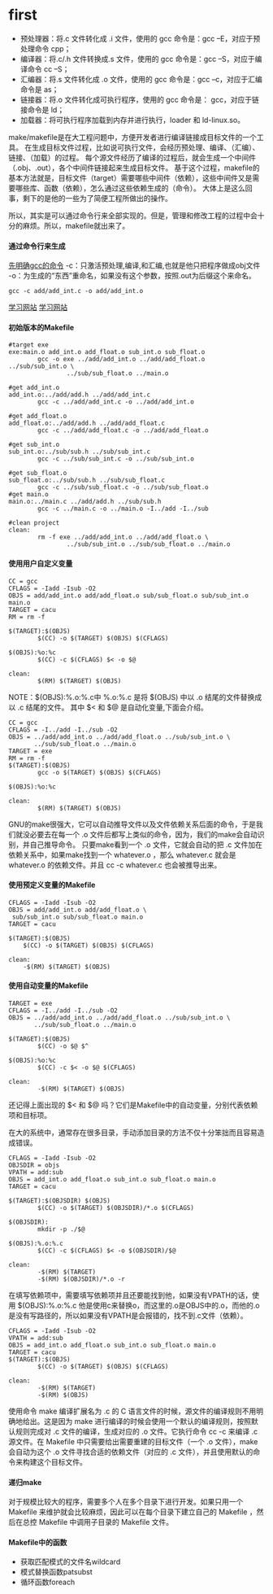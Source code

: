 # first
- 预处理器：将.c 文件转化成 .i 文件，使用的 gcc 命令是：gcc –E，对应于预处理命令 cpp；
- 编译器：将.c/.h 文件转换成.s 文件，使用的 gcc 命令是：gcc –S，对应于编译命令 cc –S；
- 汇编器：将.s 文件转化成 .o 文件，使用的 gcc 命令是：gcc –c，对应于汇编命令是 as；
- 链接器：将.o 文件转化成可执行程序，使用的 gcc 命令是： gcc，对应于链接命令是 ld；
- 加载器：将可执行程序加载到内存并进行执行，loader 和 ld-linux.so。

make/makefile是在大工程问题中，方便开发者进行编译链接成目标文件的一个工具。
在生成目标文件过程，比如说可执行文件，会经历预处理、编译、（汇编）、链接、（加载）的过程。
每个源文件经历了编译的过程后，就会生成一个中间件（.obj、.out），各个中间件链接起来生成目标文件。
基于这个过程，makefile的基本方法就是，目标文件（target）需要哪些中间件（依赖），这些中间件又是需要哪些库、函数（依赖），怎么通过这些依赖生成的（命令）。
大体上是这么回事，剩下的是他的一些为了简便工程所做出的操作。

所以，其实是可以通过命令行来全部实现的。但是，管理和修改工程的过程中会十分的麻烦。所以，makefile就出来了。

#### 通过命令行来生成
[先明确gcc的命令](https://www.runoob.com/w3cnote/gcc-parameter-detail.html)
-c：只激活预处理,编译,和汇编,也就是他只把程序做成obj文件
-o：为生成的“东西”重命名，如果没有这个参数，按照.out为后缀这个来命名。

```
gcc -c add/add_int.c -o add/add_int.o
```
[学习网站](https://my.oschina.net/u/2990965/blog/777627)
[学习网站](https://seisman.github.io/how-to-write-makefile/introduction.html#id4)
#### 初始版本的Makefile
```
#target exe
exe:main.o add_int.o add_float.o sub_int.o sub_float.o
        gcc -o exe ../add/add_int.o ../add/add_float.o ../sub/sub_int.o \
                ../sub/sub_float.o ../main.o

#get add_int.o
add_int.o:../add/add.h ../add/add_int.c
        gcc -c ../add/add_int.c -o ../add/add_int.o

#get add_float.o
add_float.o:../add/add.h ../add/add_float.c
        gcc -c ../add/add_float.c -o ../add/add_float.o

#get sub_int.o
sub_int.o:../sub/sub.h ../sub/sub_int.c
        gcc -c ../sub/sub_int.c -o ../sub/sub_int.o

#get sub_float.o
sub_float.o:../sub/sub.h ../sub/sub_float.c
        gcc -c ../sub/sub_float.c -o ../sub/sub_float.o
#get main.o
main.o:../main.c ../add/add.h ../sub/sub.h
        gcc -c ../main.c -o ../main.o -I../add -I../sub

#clean project
clean:
        rm -f exe ../add/add_int.o ../add/add_float.o \
                ../sub/sub_int.o ../sub/sub_float.o ../main.o

```

#### 使用用户自定义变量
```
CC = gcc
CFLAGS = -Iadd -Isub -O2
OBJS = add/add_int.o add/add_float.o sub/sub_float.o sub/sub_int.o main.o
TARGET = cacu
RM = rm -f

$(TARGET):$(OBJS)
        $(CC) -o $(TARGET) $(OBJS) $(CFLAGS)

$(OBJS):%o:%c
        $(CC) -c $(CFLAGS) $< -o $@

clean:
        $(RM) $(TARGET) $(OBJS)

```
NOTE：$(OBJS):%.o:%.c中 %.o:%.c 是将 $(OBJS) 中以 .o 结尾的文件替换成以 .c 结尾的文件。
其中 $< 和 $@ 是自动化变量,下面会介绍。

```
CC = gcc
CFLAGS = -I../add -I../sub -O2
OBJS = ../add/add_int.o ../add/add_float.o ../sub/sub_int.o \
       ../sub/sub_float.o ../main.o
TARGET = exe
RM = rm -f
$(TARGET):$(OBJS)
        gcc -o $(TARGET) $(OBJS) $(CFLAGS)

$(OBJS):%o:%c

clean:
        $(RM) $(TARGET) $(OBJS)

```

GNU的make很强大，它可以自动推导文件以及文件依赖关系后面的命令，于是我们就没必要去在每一个 .o 文件后都写上类似的命令，因为，我们的make会自动识别，并自己推导命令。
只要make看到一个 .o 文件，它就会自动的把 .c 文件加在依赖关系中，如果make找到一个 whatever.o ，那么 whatever.c 就会是 whatever.o 的依赖文件。并且 cc -c whatever.c 也会被推导出来。

#### 使用预定义变量的Makefile

```
CFLAGS = -Iadd -Isub -O2
OBJS = add/add_int.o add/add_float.o \
 sub/sub_int.o sub/sub_float.o main.o
TARGET = cacu

$(TARGET):$(OBJS)
    $(CC) -o $(TARGET) $(OBJS) $(CFLAGS)

clean:
    -$(RM) $(TARGET) $(OBJS)
```

#### 使用自动变量的Makefile
```
TARGET = exe
CFLAGS = -I../add -I../sub -O2
OBJS = ../add/add_int.o ../add/add_float.o ../sub/sub_int.o \
       ../sub/sub_float.o ../main.o

$(TARGET):$(OBJS)
        $(CC) -o $@ $^

$(OBJS):%o:%c
        $(CC) -c $< -o $@ $(CFLAGS)

clean:
        -$(RM) $(TARGET) $(OBJS)

```
还记得上面出现的 \$< 和 \$@ 吗？它们是Makefile中的自动变量，分别代表依赖项和目标项。

在大的系统中，通常存在很多目录，手动添加目录的方法不仅十分笨拙而且容易造成错误。
```
CFLAGS = -Iadd -Isub -O2
OBJSDIR = objs
VPATH = add:sub
OBJS = add_int.o add_float.o sub_int.o sub_float.o main.o
TARGET = cacu

$(TARGET):$(OBJSDIR) $(OBJS)
        $(CC) -o $(TARGET) $(OBJSDIR)/*.o $(CFLAGS)

$(OBJSDIR):
        mkdir -p ./$@

$(OBJS):%.o:%.c
        $(CC) -c $(CFLAGS) $< -o $(OBJSDIR)/$@

clean:
        -$(RM) $(TARGET)
        -$(RM) $(OBJSDIR)/*.o -r

```
 在填写依赖项中，需要填写依赖项并且还要能找到他，如果没有VPATH的话，使用
 $(OBJS):%.o:%.c      他是使用c来替换o，而这里的.o是OBJS中的.o，而他的.o是没有写路径的，所以如果没有VPATH是会报错的，找不到.c文件（依赖）。
```
CFLAGS = -Iadd -Isub -O2
VPATH = add:sub
OBJS = add_int.o add_float.o sub_int.o sub_float.o main.o
TARGET = cacu
$(TARGET):$(OBJS)
        $(CC) -o $(TARGET) $(OBJS) $(CFLAGS)

clean:
        -$(RM) $(TARGET)
        -$(RM) $(OBJS)

```

 使用命令 make 编译扩展名为 .c 的 C 语言文件的时候，源文件的编译规则不用明确地给出。这是因为 make 进行编译的时候会使用一个默认的编译规则，按照默认规则完成对 .c 文件的编译，生成对应的 .o 文件。它执行命令 cc -c 来编译 .c 源文件。在 Makefile 中只需要给出需要重建的目标文件（一个 .o 文件），make 会自动为这个 .o 文件寻找合适的依赖文件（对应的 .c 文件），并且使用默认的命令来构建这个目标文件。


#### 递归make
对于规模比较大的程序，需要多个人在多个目录下进行开发。如果只用一个 Makefile 来维护就会比较麻烦，因此可以在每个目录下建立自己的 Makefile ，然后在总控 Makefile 中调用子目录的 Makefile 文件。


#### Makefile中的函数
- 获取匹配模式的文件名wildcard
- 模式替换函数patsubst
- 循环函数foreach

